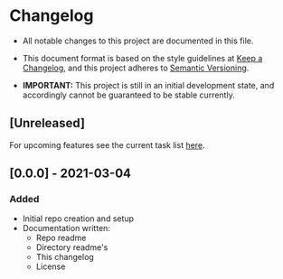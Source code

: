 # Changelog

- All notable changes to this project are documented in this file.
- This document format is based on the style guidelines at [Keep a Changelog](https://keepachangelog.com/en/1.0.0/), and this project adheres to [Semantic Versioning](https://semver.org/spec/v2.0.0.html).

- **IMPORTANT:** This project is still in an initial development state, and accordingly cannot be guaranteed to be stable currently.

## [Unreleased]

For upcoming features see the current task list [here](/README.md#task-todo-list).

## [0.0.0] - 2021-03-04

### Added

- Initial repo creation and setup
- Documentation written:
  - Repo readme
  - Directory readme's
  - This changelog
  - License
